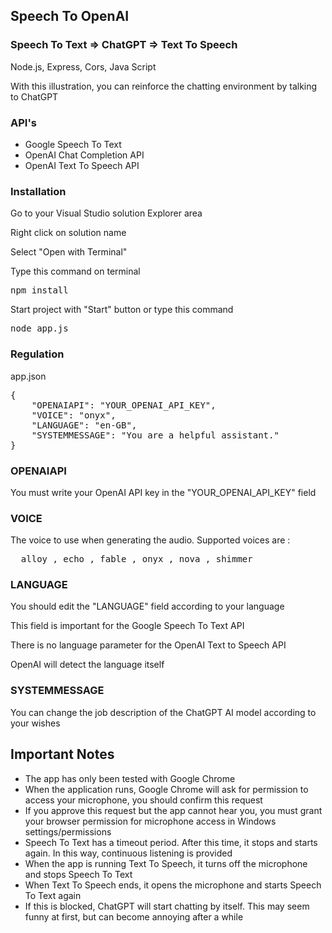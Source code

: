 <h2>Speech To OpenAI</h2>
<h3>Speech To Text => ChatGPT => Text To Speech</h3>
<p>Node.js, Express, Cors, Java Script</p>
<p>With this illustration, you can reinforce the chatting environment by talking to ChatGPT</p>
<h3>API's</h3>
<ul>
  <li>Google Speech To Text</li>
  <li>OpenAI Chat Completion API</li>
  <li>OpenAI Text To Speech API</li>
</ul>

<h3>Installation</h3>
<p>Go to your Visual Studio solution Explorer area</p>
<p>Right click on solution name</p>
<p>Select "Open with Terminal"</p>
<p>Type this command on terminal</p>
<pre>npm install</pre>
<p>Start project with "Start" button or type this command</p>
<pre>node app.js</pre>
<h3>Regulation</h3>
<p>app.json</p>
<pre>
{
    "OPENAIAPI": "YOUR_OPENAI_API_KEY",
    "VOICE": "onyx",
    "LANGUAGE": "en-GB",
    "SYSTEMMESSAGE": "You are a helpful assistant."
}
</pre>
<h3>OPENAIAPI</h3>
<p>You must write your OpenAI API key in the "YOUR_OPENAI_API_KEY" field</p>
<h3>VOICE</h3>
<p>The voice to use when generating the audio. Supported voices are :</p>
<pre>
  alloy , echo , fable , onyx , nova , shimmer
</pre>

<h3>LANGUAGE</h3>
<p>You should edit the "LANGUAGE" field according to your language</p>
<p>This field is important for the Google Speech To Text API</p>
<p>There is no language parameter for the OpenAI Text to Speech API</p>
<p>OpenAI will detect the language itself</p>
<h3>SYSTEMMESSAGE</h3>
<p>You can change the job description of the ChatGPT AI model according to your wishes</p>
<h2>Important Notes</h2>
<ul>
  <li>The app has only been tested with Google Chrome</li>
  <li>When the application runs, Google Chrome will ask for permission to access your microphone, you should confirm this request</li>
  <li>If you approve this request but the app cannot hear you, you must grant your browser permission for microphone access in Windows settings/permissions</li>
  <li>Speech To Text has a timeout period. After this time, it stops and starts again. In this way, continuous listening is provided</li>
  <li>When the app is running Text To Speech, it turns off the microphone and stops Speech To Text</li>
  <li>When Text To Speech ends, it opens the microphone and starts Speech To Text again</li>
  <li>If this is blocked, ChatGPT will start chatting by itself. This may seem funny at first, but can become annoying after a while</li>
</ul>




